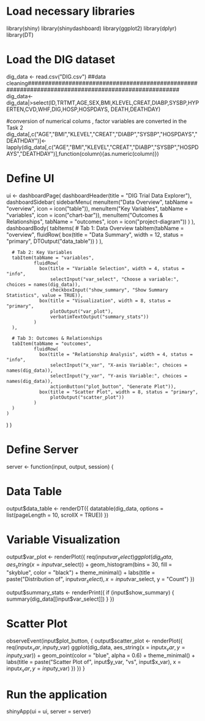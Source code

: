 # Load necessary libraries
library(shiny)
library(shinydashboard)
library(ggplot2)
library(dplyr)
library(DT)

# Load the DIG dataset
dig_data <- read.csv("DIG.csv")
##data cleaning#####################################################################################################
dig_data<- dig_data|>select(ID,TRTMT,AGE,SEX,BMI,KLEVEL,CREAT,DIABP,SYSBP,HYPERTEN,CVD,WHF,DIG,HOSP,HOSPDAYS, DEATH,DEATHDAY)

#conversion of numerical colums , factor variables are converted in the Task 2 
dig_data[,c("AGE","BMI","KLEVEL","CREAT","DIABP","SYSBP","HOSPDAYS","DEATHDAY")]<- lapply(dig_data[,c("AGE","BMI","KLEVEL","CREAT","DIABP","SYSBP","HOSPDAYS","DEATHDAY")],function(column){as.numeric(column)}) 



# Define UI
ui <- dashboardPage(
  dashboardHeader(title = "DIG Trial Data Explorer"),
  dashboardSidebar(
    sidebarMenu(
      menuItem("Data Overview", tabName = "overview", icon = icon("table")),
      menuItem("Key Variables", tabName = "variables", icon = icon("chart-bar")),
      menuItem("Outcomes & Relationships", tabName = "outcomes", icon = icon("project-diagram"))
    )
  ),
  dashboardBody(
    tabItems(
      # Tab 1: Data Overview
      tabItem(tabName = "overview",
              fluidRow(
                box(title = "Data Summary", width = 12, status = "primary",
                    DTOutput("data_table"))
              )
      ),
      
      # Tab 2: Key Variables
      tabItem(tabName = "variables",
              fluidRow(
                box(title = "Variable Selection", width = 4, status = "info",
                    selectInput("var_select", "Choose a variable:", choices = names(dig_data)),
                    checkboxInput("show_summary", "Show Summary Statistics", value = TRUE)),
                box(title = "Visualization", width = 8, status = "primary",
                    plotOutput("var_plot"),
                    verbatimTextOutput("summary_stats"))
              )
      ),
      
      # Tab 3: Outcomes & Relationships
      tabItem(tabName = "outcomes",
              fluidRow(
                box(title = "Relationship Analysis", width = 4, status = "info",
                    selectInput("x_var", "X-axis Variable:", choices = names(dig_data)),
                    selectInput("y_var", "Y-axis Variable:", choices = names(dig_data)),
                    actionButton("plot_button", "Generate Plot")),
                box(title = "Scatter Plot", width = 8, status = "primary",
                    plotOutput("scatter_plot"))
              )
      )
    )
  )
)

# Define Server
server <- function(input, output, session) {
  # Data Table
  output$data_table <- renderDT({
    datatable(dig_data, options = list(pageLength = 10, scrollX = TRUE))
  })
  
  # Variable Visualization
  output$var_plot <- renderPlot({
    req(input$var_select)
    ggplot(dig_data, aes_string(x = input$var_select)) +
      geom_histogram(bins = 30, fill = "skyblue", color = "black") +
      theme_minimal() +
      labs(title = paste("Distribution of", input$var_select), x = input$var_select, y = "Count")
  })
  
  output$summary_stats <- renderPrint({
    if (input$show_summary) {
      summary(dig_data[[input$var_select]])
    }
  })
  
  # Scatter Plot
  observeEvent(input$plot_button, {
    output$scatter_plot <- renderPlot({
      req(input$x_var, input$y_var)
      ggplot(dig_data, aes_string(x = input$x_var, y = input$y_var)) +
        geom_point(color = "blue", alpha = 0.6) +
        theme_minimal() +
        labs(title = paste("Scatter Plot of", input$y_var, "vs", input$x_var),
             x = input$x_var, y = input$y_var)
    })
  })
}

# Run the application
shinyApp(ui = ui, server = server)
